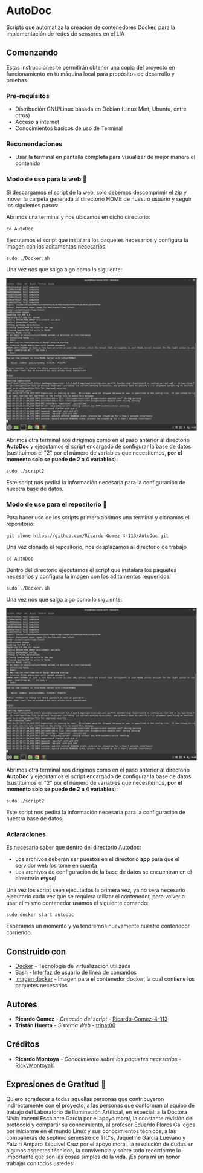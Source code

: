 # AutoDoc

Scripts que automatiza la creación de contenedores Docker, para la implementación de redes de sensores en el LIA 

## Comenzando

Estas instrucciones te permitirán obtener una copia del proyecto en funcionamiento en tu máquina local para propósitos de desarrollo y pruebas.

### Pre-requisitos

* Distribución GNU/Linux basada en Debian (Linux Mint, Ubuntu, entre otros)
* Acceso a internet
* Conocimientos básicos de uso de Terminal

### Recomendaciones
* Usar la terminal en pantalla completa para visualizar de mejor manera el contenido

### Modo de uso para la web 🔧

Si descargamos el script de la web, solo debemos descomprimir el zip y mover la carpeta generada al directorio HOME de nuestro usuario y seguir los siguientes pasos:

Abrimos una terminal y nos ubicamos en dicho directorio:

```
cd AutoDoc
```

Ejecutamos el script que instalara los paquetes necesarios y configura la imagen con los aditamentos necesarios:

```
sudo ./Docker.sh
```
Una vez nos que salga algo como lo siguiente:

![Screenshot](screenshot.png)

Abrimos otra terminal nos dirigimos como en el paso anterior al directorio **AutoDoc** y ejecutamos el script encargado de configurar la base de datos (sustituimos el "2" por el número de variables que necesitemos, **por el momento solo se puede de 2 a 4 variables**):

```
sudo ./script2
```
Este script nos pedirá la información necesaria para la configuración de nuestra base de datos.

### Modo de uso para el repositorio 🔧

Para hacer uso de los scripts primero abrimos una terminal y clonamos el repositorio:

```
git clone https://github.com/Ricardo-Gomez-4-113/AutoDoc.git
```
Una vez clonado el repositorio, nos desplazamos al directorio de trabajo

```
cd AutoDoc
```
Dentro del directorio ejecutamos el script que instalara los paquetes necesarios y configura la imagen con los aditamentos requeridos:

```
sudo ./Docker.sh
```
Una vez nos que salga algo como lo siguiente:

![Screenshot](screenshot.png)

Abrimos otra terminal nos dirigimos como en el paso anterior al directorio **AutoDoc** y ejecutamos el script encargado de configurar la base de datos (sustituimos el "2" por el número de variables que necesitemos, **por el momento solo se puede de 2 a 4 variables**):


```
sudo ./script2
```
Este script nos pedirá la información necesaria para la configuración de nuestra base de datos.

### Aclaraciones 

Es necesario saber que dentro del directorio Autodoc:

* Los archivos deberán ser puestos en el directorio **app** para que el servidor web los tome en cuenta
* Los archivos de configuración de la base de datos se encuentran en el directorio **mysql**


Una vez los script sean ejecutados la primera vez, ya no sera necesario ejecutarlo cada vez que se requiera utilizar el contenedor, para volver a usar el mismo contenedor usamos el siguiente comando:


```
sudo docker start autodoc
```
Esperamos un momento y ya tendremos nuevamente nuestro contenedor corriendo.

## Construido con

* [Docker](https://docs.docker.com/get-started/overview/) - Tecnologia de virtualizacion utilizada
* [Bash](https://tiswww.case.edu/php/chet/bash/bashtop.html) - Interfaz de usuario de línea de comandos
* [Imagen docker](https://hub.docker.com/r/mattrayner/lamp) - Imagen para el contenedor docker, la cual contiene los paquetes necesarios

## Autores

* **Ricardo Gomez** - *Creación del script* - [Ricardo-Gomez-4-113](https://github.com/Ricardo-Gomez-4-113)
* **Tristán Huerta** - *Sistema Web* - [trinat00](https://github.com/trinat00)

## Créditos

* **Ricardo Montoya** - *Conocimiento sobre los paquetes necesarios* - [RickyMontoya11](https://github.com/RickyMontoya11)


## Expresiones de Gratitud 🎁

Quiero agradecer a todas aquellas personas que contribuyeron indirectamente con el proyecto, a las personas que conforman al equipo de trabajo del Laboratorio de Iluminación Artificial, en especial: a la Doctora Nivia Iracemi Escalante Garcia por el apoyo moral, la constante revisión del protocolo y compartir su conocimiento, al profesor Eduardo Flores Gallegos por iniciarme en el mundo Linux y sus conocimientos técnicos, a las compañeras de séptimo semestre de TIC's, Jaqueline Garcia Luevano y Yatziri Amparo Esquivel Cruz por el apoyo moral, la resolución de dudas en algunos aspectos técnicos, la convivencia y sobre todo recordarme lo importante que son las cosas simples de la vida. ¡Es para mi un honor trabajar con todos ustedes!